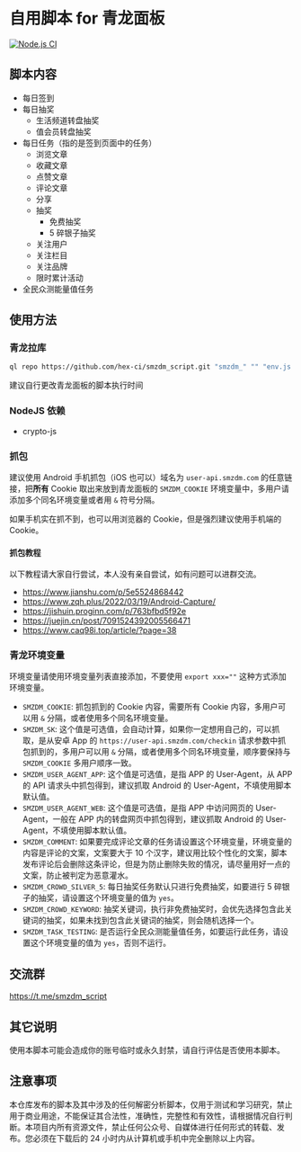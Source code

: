 # 自用脚本 for 青龙面板

[![Node.js CI](https://github.com/hex-ci/smzdm_script/actions/workflows/node.js.yml/badge.svg)](https://github.com/hex-ci/smzdm_script/actions/workflows/node.js.yml)

## 脚本内容

* 每日签到
* 每日抽奖
  * 生活频道转盘抽奖
  * 值会员转盘抽奖
* 每日任务（指的是签到页面中的任务）
  * 浏览文章
  * 收藏文章
  * 点赞文章
  * 评论文章
  * 分享
  * 抽奖
    * 免费抽奖
    * 5 碎银子抽奖
  * 关注用户
  * 关注栏目
  * 关注品牌
  * 限时累计活动
* 全民众测能量值任务

## 使用方法

### 青龙拉库

```bash
ql repo https://github.com/hex-ci/smzdm_script.git "smzdm_" "" "env.js|bot.js|sendNotify.js|library_" "main"
```

建议自行更改青龙面板的脚本执行时间

### NodeJS 依赖

* crypto-js

### 抓包

建议使用 Android 手机抓包（iOS 也可以）域名为 `user-api.smzdm.com` 的任意链接，把**所有** Cookie 取出来放到青龙面板的 `SMZDM_COOKIE` 环境变量中，多用户请添加多个同名环境变量或者用 `&` 符号分隔。

如果手机实在抓不到，也可以用浏览器的 Cookie，但是强烈建议使用手机端的 Cookie。

#### 抓包教程

以下教程请大家自行尝试，本人没有亲自尝试，如有问题可以进群交流。

* https://www.jianshu.com/p/5e5524868442
* https://www.zqh.plus/2022/03/19/Android-Capture/
* https://jishuin.proginn.com/p/763bfbd5f92e
* https://juejin.cn/post/7091524392005566471
* https://www.caq98i.top/article/?page=38

### 青龙环境变量

环境变量请使用环境变量列表直接添加，不要使用 `export xxx=""` 这种方式添加环境变量。

* `SMZDM_COOKIE`: 抓包抓到的 Cookie 内容，需要所有 Cookie 内容，多用户可以用 `&` 分隔，或者使用多个同名环境变量。
* `SMZDM_SK`: 这个值是可选值，会自动计算，如果你一定想用自己的，可以抓取，是从安卓 App 的 `https://user-api.smzdm.com/checkin` 请求参数中抓包抓到的，多用户可以用 `&` 分隔，或者使用多个同名环境变量，顺序要保持与 `SMZDM_COOKIE` 多用户顺序一致。
* `SMZDM_USER_AGENT_APP`: 这个值是可选值，是指 APP 的 User-Agent，从 APP 的 API 请求头中抓包得到，建议抓取 Android 的 User-Agent，不填使用脚本默认值。
* `SMZDM_USER_AGENT_WEB`: 这个值是可选值，是指 APP 中访问网页的 User-Agent，一般在 APP 内的转盘网页中抓包得到，建议抓取 Android 的 User-Agent，不填使用脚本默认值。
* `SMZDM_COMMENT`: 如果要完成评论文章的任务请设置这个环境变量，环境变量的内容是评论的文案，文案要大于 10 个汉字，建议用比较个性化的文案，脚本发布评论后会删除这条评论，但是为防止删除失败的情况，请尽量用好一点的文案，防止被判定为恶意灌水。
* `SMZDM_CROWD_SILVER_5`: 每日抽奖任务默认只进行免费抽奖，如要进行 5 碎银子的抽奖，请设置这个环境变量的值为 `yes`。
* `SMZDM_CROWD_KEYWORD`: 抽奖关键词，执行非免费抽奖时，会优先选择包含此关键词的抽奖，如果未找到包含此关键词的抽奖，则会随机选择一个。
* `SMZDM_TASK_TESTING`: 是否运行全民众测能量值任务，如要运行此任务，请设置这个环境变量的值为 `yes`，否则不运行。

## 交流群

https://t.me/smzdm_script

## 其它说明

使用本脚本可能会造成你的账号临时或永久封禁，请自行评估是否使用本脚本。

## 注意事项

本仓库发布的脚本及其中涉及的任何解密分析脚本，仅用于测试和学习研究，禁止用于商业用途，不能保证其合法性，准确性，完整性和有效性，请根据情况自行判断。本项目内所有资源文件，禁止任何公众号、自媒体进行任何形式的转载、发布。您必须在下载后的 24 小时内从计算机或手机中完全删除以上内容。
